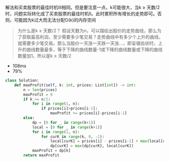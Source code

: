 解法和买卖股票的最佳时机III相同。但是要注意一点，k可能很大，当k ≥ 天数/2时，问题实际转化成了买卖股票的最佳时机II。此时累积所有增长的走势即可。否则，可能因为k过大而无法分配O(k)的内存空间

> 为什么是k ≥ 天数/2？
> 假设天数为n，可以描绘出股价的走势曲线，那么为了获取最高利润，至少需要多少笔交易？走势曲线中有多少个上升的曲线，就需要多少笔交易。那么当股价一天涨一天跌一天涨...，即呈锯齿状时，上升的曲线数量最多，等于下降的曲线数量-1或下降的曲线数量或下降的曲线数量加1。所以是k ≥ 天数/2

- 108ms
- 79%

```python
class Solution:
    def maxProfit(self, k: int, prices: List[int]) -> int:
        n = len(prices)
        maxProfit = 0
        if k >= n/2:
            for i in range(1, n):
                if prices[i]>prices[i-1]:
                    maxProfit += prices[i]-prices[i-1]
        else:
            dp = [0 for _ in range(k+1)]
            local = [0 for _ in range(k+1)]
            for i in range(1, n):
                for curK in range(k, 0, -1):
                    local[curK] = prices[i] - prices[i-1] + max(local[curK], dp[curK-1])
                    dp[curK] = max(dp[curK], local[curK])
            maxProfit = dp[k]
        return maxProfit
```